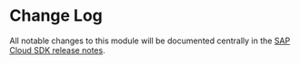 # Change Log

All notable changes to this module will be documented centrally in the [SAP Cloud SDK release notes](https://sap.github.io/cloud-sdk/docs/js/release-notes-sap-cloud-sdk-for-javascript-and-typescript/).
